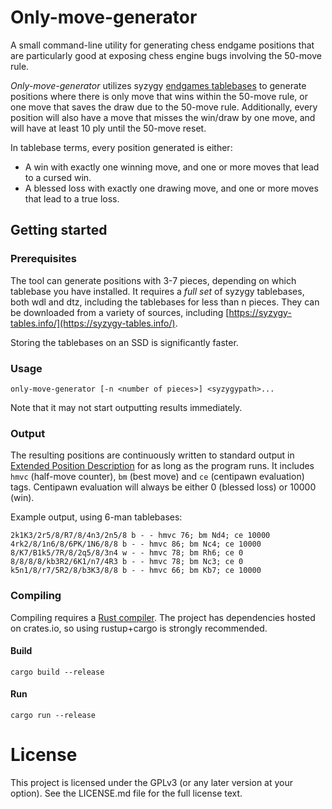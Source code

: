 # Only-move-generator

A small command-line utility for generating chess endgame positions that are particularly good at exposing chess engine bugs involving the 50-move rule.

*Only-move-generator* utilizes syzygy [endgames tablebases](https://en.wikipedia.org/wiki/Endgame_tablebase) to generate positions where there is only move that wins within the 50-move rule, or one move that saves the draw due to the 50-move rule. Additionally, every position will also have a move that misses the win/draw by one move, and will have at least 10 ply until the 50-move reset.

In tablebase terms, every position generated is either:

* A win with exactly one winning move, and one or more moves that lead to a cursed win.
* A blessed loss with exactly one drawing move, and one or more moves that lead to a true loss.

## Getting started

### Prerequisites
The tool can generate positions with 3-7 pieces, depending on which tablebase you have installed. It requires a *full set* of syzygy tablebases, both wdl and dtz, including the tablebases for less than n pieces. They can be downloaded from a variety of sources, including [https://syzygy-tables.info/](https://syzygy-tables.info/). 

Storing the tablebases on an SSD is significantly faster.

### Usage

`only-move-generator [-n <number of pieces>] <syzygypath>...`

Note that it may not start outputting results immediately. 

### Output 

The resulting positions are continuously written to standard output in [Extended Position Description](https://en.wikipedia.org/wiki/Extended_Position_Description) for as long as the program runs. It includes `hmvc` (half-move counter), `bm` (best move) and `ce` (centipawn evaluation) tags. Centipawn evaluation will always be either 0 (blessed loss) or 10000 (win).

Example output, using 6-man tablebases:
````
2k1K3/2r5/8/R7/8/4n3/2n5/8 b - - hmvc 76; bm Nd4; ce 10000
4rk2/8/1n6/8/6PK/1N6/8/8 b - - hmvc 86; bm Nc4; ce 10000
8/K7/B1k5/7R/8/2q5/8/3n4 w - - hmvc 78; bm Rh6; ce 0
8/8/8/8/kb3R2/6K1/n7/4R3 b - - hmvc 78; bm Nc3; ce 0
k5n1/8/r7/5R2/8/b3K3/8/8 b - - hmvc 66; bm Kb7; ce 10000
````

### Compiling 
Compiling requires a [Rust compiler](https://www.rust-lang.org/tools/install). The project has dependencies hosted on crates.io, so using rustup+cargo is strongly recommended.

#### Build
`cargo build --release`

#### Run
`cargo run --release`

# License

This project is licensed under the GPLv3 (or any later version at your option). See the LICENSE.md file for the full license text.